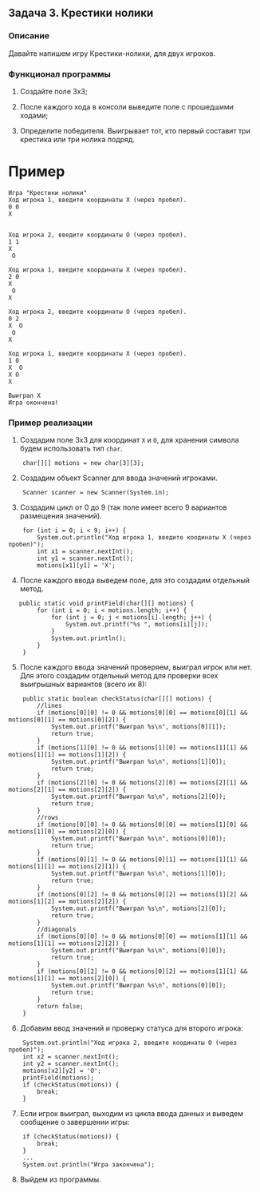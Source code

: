 ## Задача 3. Крестики нолики

### Описание
Давайте напишем игру Крестики-нолики, для двух игроков.

### Функционал программы

1. Создайте поле 3х3;

2. После каждого хода в консоли выведите поле с прошедшими ходами;

3. Определите победителя. Выигрывает тот, кто первый составит три крестика или три нолика подряд.

# Пример

```
Игра "Крестики нолики"
Ход игрока 1, введите координаты Х (через пробел).
0 0
X   
   
   
Ход игрока 2, введите координаты O (через пробел).
1 1
X   
 O  
   
Ход игрока 1, введите координаты Х (через пробел).
2 0
X   
 O  
X   

Ход игрока 2, введите координаты O (через пробел).
0 2
X  O 
 O  
X   

Ход игрока 1, введите координаты Х (через пробел).
1 0
X  O 
X O  
X   

Выиграл X
Игра окончена!
``` 

### Пример реализации

1.  Создадим поле 3х3 для координат `X` и `O`, для хранения символа будем использовать тип `char`.

```
    char[][] motions = new char[3][3];
```

2. Создадим объект Scanner для ввода значений игроками.

```
    Scanner scanner = new Scanner(System.in);
```

3. Создадим цикл от 0 до 9 (так поле имеет всего 9 вариантов размещения значений).

```
    for (int i = 0; i < 9; i++) {
        System.out.println("Ход игрока 1, введите коодинаты Х (через пробел)");
        int x1 = scanner.nextInt();
        int y1 = scanner.nextInt();
        motions[x1][y1] = 'X';
```

4. После каждого ввода выведем поле, для это создадим отдельный метод.

```
   public static void printField(char[][] motions) {
        for (int i = 0; i < motions.length; i++) {
            for (int j = 0; j < motions[i].length; j++) {
                System.out.printf("%s ", motions[i][j]);
            }
            System.out.println();
        }
    }
```

5. После каждого ввода значений проверяем, выиграл игрок или нет. Для этого создадим отдельный метод для проверки
всех выигрышных вариантов (всего их 8):

```
    public static boolean checkStatus(char[][] motions) {
        //lines
        if (motions[0][0] != 0 && motions[0][0] == motions[0][1] && motions[0][1] == motions[0][2]) {
            System.out.printf("Выиграл %s\n", motions[0][1]);
            return true;
        }
        if (motions[1][0] != 0 && motions[1][0] == motions[1][1] && motions[1][1] == motions[1][2]) {
            System.out.printf("Выиграл %s\n", motions[1][0]);
            return true;
        }
        if (motions[2][0] != 0 && motions[2][0] == motions[2][1] && motions[2][1] == motions[2][2]) {
            System.out.printf("Выиграл %s\n", motions[2][0]);
            return true;
        }
        //rows
        if (motions[0][0] != 0 && motions[0][0] == motions[1][0] && motions[1][0] == motions[2][0]) {
            System.out.printf("Выиграл %s\n", motions[0][0]);
            return true;
        }
        if (motions[0][1] != 0 && motions[0][1] == motions[1][1] && motions[1][1] == motions[2][1]) {
            System.out.printf("Выиграл %s\n", motions[1][0]);
            return true;
        }
        if (motions[0][2] != 0 && motions[0][2] == motions[1][2] && motions[1][2] == motions[2][2]) {
            System.out.printf("Выиграл %s\n", motions[2][0]);
            return true;
        }
        //diagonals
        if (motions[0][0] != 0 && motions[0][0] == motions[1][1] && motions[1][1] == motions[2][2]) {
            System.out.printf("Выиграл %s\n", motions[0][0]);
            return true;
        }
        if (motions[0][2] != 0 && motions[0][2] == motions[1][1] && motions[1][1] == motions[2][0]) {
            System.out.printf("Выиграл %s\n", motions[0][0]);
            return true;
        }
        return false;
    }
```

6. Добавим ввод значений и проверку статуса для второго игрока:

```
    System.out.println("Ход игрока 2, введите коодинаты O (через пробел)");
    int x2 = scanner.nextInt();
    int y2 = scanner.nextInt();
    motions[x2][y2] = 'O';
    printField(motions);
    if (checkStatus(motions)) {
        break;
    }
```

7. Если игрок выиграл, выходим из цикла ввода данных и выведем сообщение о завершении игры:

```
    if (checkStatus(motions)) {
        break;
    }
    ...
    System.out.println("Игра закончена");
```

8. Выйдем из программы. 
